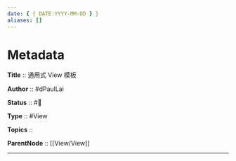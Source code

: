 ```yaml
---
date: { { DATE:YYYY-MM-DD } }
aliases: []
---
```


# Metadata

**Title** :: 通用式 View 模板

**Author** :: #dPaulLai

**Status** :: #🌱

**Type** :: #View

**Topics** ::

**ParentNode** :: [[View/View]]

---
